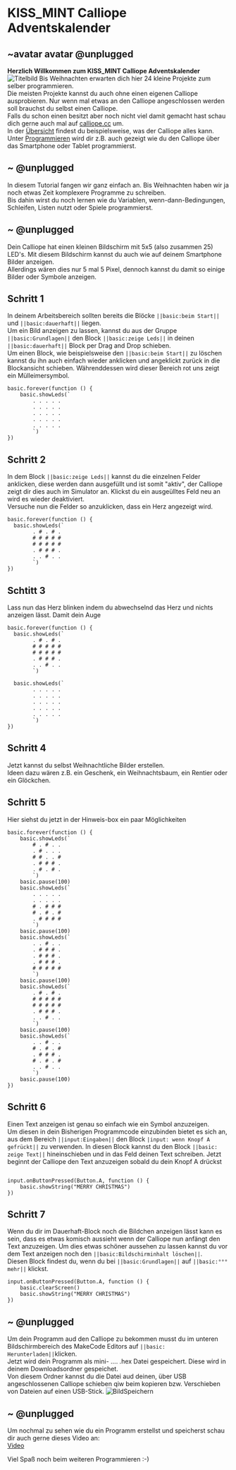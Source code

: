 # KISS_MINT Calliope Adventskalender
## ~avatar avatar @unplugged
**Herzlich Willkommen zum KISS_MINT Calliope Adventskalender** <br>
![Titelbild](https://github.com/r00b1nh00d/tutorial1/blob/master/73_cut_long.JPG?raw=true)
Bis Weihnachten erwarten dich hier 24 kleine Projekte zum selber programmieren. <br>
Die meisten Projekte kannst du auch ohne einen eigenen Calliope ausprobieren. Nur wenn mal etwas an den Calliope angeschlossen werden soll brauchst du selbst einen Calliope. <br>
Falls du schon einen besitzt aber noch nicht viel damit gemacht hast schau dich gerne auch mal auf [calliope.cc](calliope.cc) um. <br>
In der [Übersicht](https://calliope.cc/calliope-mini/uebersicht) findest du beispielsweise, was der Calliope alles kann. <br>
Unter [Programmieren](https://calliope.cc/programmieren/mobil) wird dir z.B. auch gezeigt wie du den Calliope über das Smartphone oder Tablet programmierst.<br>

## ~ @unplugged 
In diesem Tutorial fangen wir ganz einfach an. Bis Weihnachten haben wir ja noch etwas Zeit komplexere Programme zu schreiben. <br> 
Bis dahin wirst du noch lernen wie du Variablen, wenn-dann-Bedingungen, Schleifen, Listen nutzt oder Spiele programmierst. <br>



## ~ @unplugged 
Dein Calliope hat einen kleinen Bildschirm mit 5x5 (also zusammen 25) LED's. Mit diesem Bildschirm kannst du auch wie auf deinem Smartphone Bilder anzeigen. <br>
Allerdings wären dies nur 5 mal 5 Pixel, dennoch kannst du damit so einige Bilder oder Symbole anzeigen. <br>

## Schritt 1
In deinem Arbeitsbereich sollten bereits die Blöcke ``||basic:beim Start||`` und ``||basic:dauerhaft||`` liegen. <br>
Um ein Bild anzeigen zu lassen, kannst du aus der Gruppe ``||basic:Grundlagen||`` den Block ``||basic:zeige Leds||`` in deinen ``||basic:dauerhaft||`` Block per Drag and Drop schieben. <br>
Um einen Block, wie beispielsweise den ``||basic:beim Start||`` zu löschen kannst du ihn auch einfach wieder anklicken und angeklickt zurück in die Blockansicht schieben. Währenddessen wird dieser Bereich rot uns zeigt ein Mülleimersymbol. <br>

```blocks
basic.forever(function () {
    basic.showLeds(`
        . . . . .
        . . . . .
        . . . . .
        . . . . .
        . . . . .
        `)
})
```

## Schritt 2
In dem Block ``||basic:zeige Leds||`` kannst du die einzelnen Felder anklicken, diese werden dann ausgefüllt und ist somit "aktiv", der Calliope zeigt dir dies auch im Simulator an. Klickst du ein ausgeülltes Feld neu an wird es wieder deaktiviert. <br>
Versuche nun die Felder so anzuklicken, dass ein Herz angezeigt wird. 
```blocks
basic.forever(function () {
  basic.showLeds(`
        . # . # .
        # # # # #
        # # # # #
        . # # # .
        . . # . .
        `)
})
```

## Schtitt 3
Lass nun das Herz blinken indem du abwechselnd das Herz und nichts anzeigen lässt. Damit dein Auge 

```blocks
basic.forever(function () {
  basic.showLeds(`
        . # . # .
        # # # # #
        # # # # #
        . # # # .
        . . # . .
        `)

  basic.showLeds(`
        . . . . .
        . . . . .
        . . . . .
        . . . . .
        . . . . .
        `)
})
```
## Schritt 4 
Jetzt kannst du selbst Weihnachtliche Bilder erstellen. <br>
Ideen dazu wären z.B. ein Geschenk, ein Weihnachtsbaum, ein Rentier oder ein Glöckchen.

## Schritt 5
Hier siehst du jetzt in der Hinweis-box ein paar Möglichkeiten 
```blocks
basic.forever(function () {
    basic.showLeds(`
        # . # . .
        . # . . .
        # # . . #
        . # # # .
        . # . # .
        `)
    basic.pause(100)
    basic.showLeds(`
        . . . . .
        . . . . .
        # . # # #
        # . # . #
        . # # # #
        `)
    basic.pause(100)
    basic.showLeds(`
        . . # . .
        . # # # .
        . # # # .
        . # # # .
        # # # # #
        `)
    basic.pause(100)
    basic.showLeds(`
        . # . # .
        # # # # #
        # # # # #
        . # # # .
        . . # . .
        `)
    basic.pause(100)
    basic.showLeds(`
        . . # . .
        # . # . #
        . # # # .
        # . # . #
        . . # . .
        `)
    basic.pause(100)
})

```
## Schritt 6
Einen Text anzeigen ist genau so einfach wie ein Symbol anzuzeigen. <br>
Um diesen in dein Bisherigen Programmcode einzubinden bietet es sich an, aus dem Bereich ``||input:Eingaben||`` den Block ``|input: wenn Knopf A gefrückt||`` zu verwenden.
In diesen Block kannst du den Block ``||basic: zeige Text||`` hineinschieben und in das Feld deinen Text schreiben. Jetzt beginnt der Calliope den Text anzuzeigen sobald du dein Knopf A drückst
```blocks

input.onButtonPressed(Button.A, function () {
    basic.showString("MERRY CHRISTMAS")
})
```
## Schritt 7
Wenn du dir im Dauerhaft-Block noch die Bildchen anzeigen lässt kann es sein, dass es etwas komisch aussieht wenn der Calliope nun anfängt den Text anzuzeigen. Um dies etwas schöner aussehen zu lassen kannst du vor dem Text anzeigen noch den ``||basic:Bildschirminhalt löschen||``. <br>
Diesen Block findest du, wenn du bei ``||basic:Grundlagen||`` auf ``||basic:°°° mehr||`` klickst.
```blocks
input.onButtonPressed(Button.A, function () {
    basic.clearScreen()
    basic.showString("MERRY CHRISTMAS")
})

```

## ~ @unplugged 
Um dein Programm aud den Calliope zu bekommen musst du im unteren Bildschirmbereich des MakeCode Editors auf ``||basic: Herunterladen||``klicken. <br>
Jetzt wird dein Programm als mini- .... .hex Datei gespeichert. Diese wird in deinem Downloadsordner gespeichet. <br>
Von diesem Ordner kannst du die Datei aud deinen, über USB angeschlossenen Calliope schieben qiw beim kopieren bzw. Verschieben von Dateien auf einen USB-Stick.
![BildSpeichern](https://github.com/r00b1nh00d/tutorial1/blob/master/Speichern.PNG?raw=true)


## ~ @unplugged 
Um nochmal zu sehen wie du ein Programm erstellst und speicherst schau dir auch gerne dieses Video an: <br>
[Video](https://www.youtube.com/watch?v=X8NxRAL4snk)

Viel Spaß noch beim weiteren Programmieren :-)
